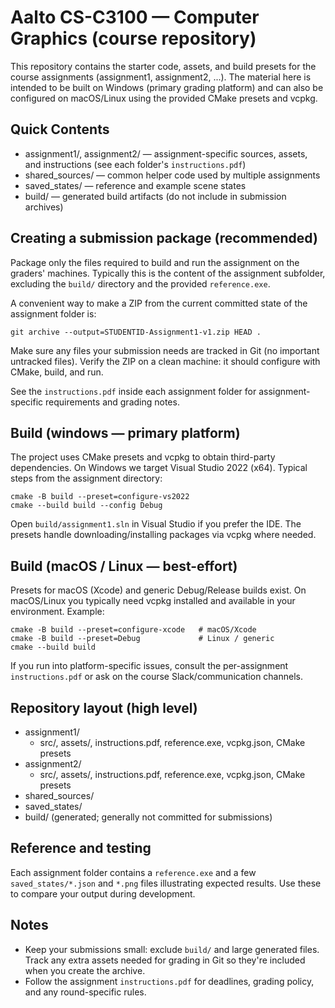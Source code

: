 # Aalto CS-C3100 — Computer Graphics (course repository)

This repository contains the starter code, assets, and build presets for the course assignments (assignment1, assignment2, ...). The material here is intended to be built on Windows (primary grading platform) and can also be configured on macOS/Linux using the provided CMake presets and vcpkg.

## Quick Contents
- assignment1/, assignment2/ — assignment-specific sources, assets, and instructions (see each folder's `instructions.pdf`)
- shared_sources/ — common helper code used by multiple assignments
- saved_states/ — reference and example scene states
- build/ — generated build artifacts (do not include in submission archives)

## Creating a submission package (recommended)

Package only the files required to build and run the assignment on the graders' machines. Typically this is the content of the assignment subfolder, excluding the `build/` directory and the provided `reference.exe`.

A convenient way to make a ZIP from the current committed state of the assignment folder is:

```
git archive --output=STUDENTID-Assignment1-v1.zip HEAD .
```

Make sure any files your submission needs are tracked in Git (no important untracked files). Verify the ZIP on a clean machine: it should configure with CMake, build, and run.

See the `instructions.pdf` inside each assignment folder for assignment-specific requirements and grading notes.

## Build (windows — primary platform)

The project uses CMake presets and vcpkg to obtain third-party dependencies. On Windows we target Visual Studio 2022 (x64). Typical steps from the assignment directory:

```
cmake -B build --preset=configure-vs2022
cmake --build build --config Debug
```

Open `build/assignment1.sln` in Visual Studio if you prefer the IDE. The presets handle downloading/installing packages via vcpkg where needed.

## Build (macOS / Linux — best-effort)

Presets for macOS (Xcode) and generic Debug/Release builds exist. On macOS/Linux you typically need vcpkg installed and available in your environment. Example:

```
cmake -B build --preset=configure-xcode   # macOS/Xcode
cmake -B build --preset=Debug             # Linux / generic
cmake --build build
```

If you run into platform-specific issues, consult the per-assignment `instructions.pdf` or ask on the course Slack/communication channels.

## Repository layout (high level)

- assignment1/
  - src/, assets/, instructions.pdf, reference.exe, vcpkg.json, CMake presets
- assignment2/
  - src/, assets/, instructions.pdf, reference.exe, vcpkg.json, CMake presets
- shared_sources/
- saved_states/
- build/ (generated; generally not committed for submissions)

## Reference and testing

Each assignment folder contains a `reference.exe` and a few `saved_states/*.json` and `*.png` files illustrating expected results. Use these to compare your output during development.

## Notes

- Keep your submissions small: exclude `build/` and large generated files. Track any extra assets needed for grading in Git so they're included when you create the archive.
- Follow the assignment `instructions.pdf` for deadlines, grading policy, and any round-specific rules.
